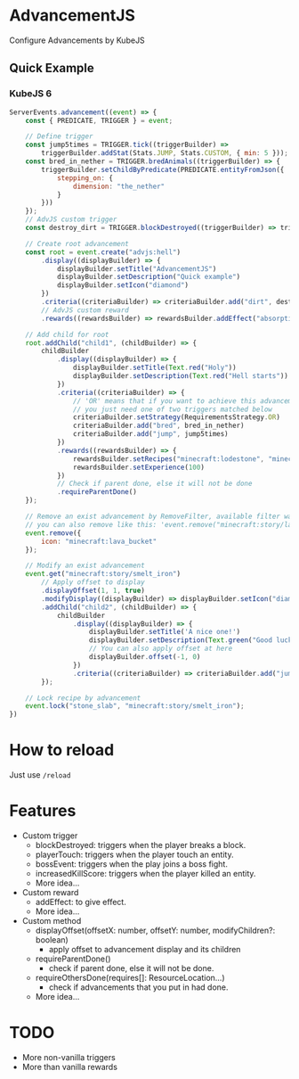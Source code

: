 # AdvancementJS

Configure Advancements by KubeJS

## Quick Example

### KubeJS 6

```js
ServerEvents.advancement((event) => {
    const { PREDICATE, TRIGGER } = event;

    // Define trigger
    const jump5times = TRIGGER.tick((triggerBuilder) =>
        triggerBuilder.addStat(Stats.JUMP, Stats.CUSTOM, { min: 5 }));
    const bred_in_nether = TRIGGER.bredAnimals((triggerBuilder) => {
        triggerBuilder.setChildByPredicate(PREDICATE.entityFromJson({
            stepping_on: {
                dimension: "the_nether"
            }
        }))
    });
    // AdvJS custom trigger
    const destroy_dirt = TRIGGER.blockDestroyed((triggerBuilder) => triggerBuilder.setBlock("dirt"));

    // Create root advancement
    const root = event.create("advjs:hell")
        .display((displayBuilder) => {
            displayBuilder.setTitle("AdvancementJS")
            displayBuilder.setDescription("Quick example")
            displayBuilder.setIcon("diamond")
        })
        .criteria((criteriaBuilder) => criteriaBuilder.add("dirt", destroy_dirt))
        // AdvJS custom reward
        .rewards((rewardsBuilder) => rewardsBuilder.addEffect("absorption", 200));

    // Add child for root
    root.addChild("child1", (childBuilder) => {
        childBuilder
            .display((displayBuilder) => {
                displayBuilder.setTitle(Text.red("Holy"))
                displayBuilder.setDescription(Text.red("Hell starts"))
            })
            .criteria((criteriaBuilder) => {
                // 'OR' means that if you want to achieve this advancement,
                // you just need one of two triggers matched below
                criteriaBuilder.setStrategy(RequirementsStrategy.OR)
                criteriaBuilder.add("bred", bred_in_nether)
                criteriaBuilder.add("jump", jump5times)
            })
            .rewards((rewardsBuilder) => {
                rewardsBuilder.setRecipes("minecraft:lodestone", "minecraft:brewing_stand")
                rewardsBuilder.setExperience(100)
            })
            // Check if parent done, else it will not be done
            .requireParentDone()
    });

    // Remove an exist advancement by RemoveFilter, available filter was writen in doc.
    // you can also remove like this: 'event.remove("minecraft:story/lava_bucket");'
    event.remove({
        icon: "minecraft:lava_bucket"
    });

    // Modify an exist advancement
    event.get("minecraft:story/smelt_iron")
        // Apply offset to display
        .displayOffset(1, 1, true)
        .modifyDisplay((displayBuilder) => displayBuilder.setIcon("diamond_pickaxe"))
        .addChild("child2", (childBuilder) => {
            childBuilder
                .display((displayBuilder) => {
                    displayBuilder.setTitle('A nice one!')
                    displayBuilder.setDescription(Text.green("Good luck"))
                    // You can also apply offset at here
                    displayBuilder.offset(-1, 0)
                })
                .criteria((criteriaBuilder) => criteriaBuilder.add("jump", jump5times))
        });

    // Lock recipe by advancement
    event.lock("stone_slab", "minecraft:story/smelt_iron");
})
```

# How to reload
Just use ```/reload```

# Features
- Custom trigger
  - blockDestroyed: triggers when the player breaks a block.
  - playerTouch: triggers when the player touch an entity.
  - bossEvent: triggers when the play joins a boss fight.
  - increasedKillScore: triggers when the player killed an entity.
  - More idea...
- Custom reward
  - addEffect: to give effect.
  - More idea...
- Custom method
  - displayOffset(offsetX: number, offsetY: number, modifyChildren?: boolean)
    - apply offset to advancement display and its children
  - requireParentDone()
    - check if parent done, else it will not be done.
  - requireOthersDone(requires[]: ResourceLocation...)
    - check if advancements that you put in had done.
  - More idea...

# TODO
- More non-vanilla triggers
- More than vanilla rewards
